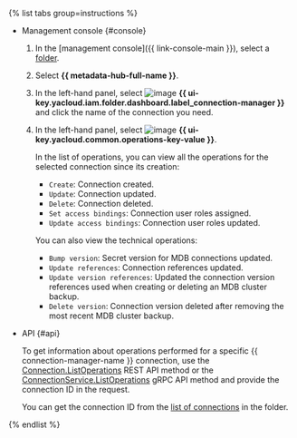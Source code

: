 {% list tabs group=instructions %}

- Management console {#console}

  1. In the [management console]({{ link-console-main }}), select a [folder](../../resource-manager/concepts/resources-hierarchy.md#folder).
  1. Select **{{ metadata-hub-full-name }}**.
  1. In the left-hand panel, select ![image](../../_assets/console-icons/plug-connection.svg) **{{ ui-key.yacloud.iam.folder.dashboard.label_connection-manager }}** and click the name of the connection you need.
  1. In the left-hand panel, select ![image](../../_assets/console-icons/list-check.svg) **{{ ui-key.yacloud.common.operations-key-value }}**.

     In the list of operations, you can view all the operations for the selected connection since its creation:

     * `Create`: Connection created.
     * `Update`: Connection updated.
     * `Delete`: Connection deleted.
     * `Set access bindings`: Connection user roles assigned.
     * `Update access bindings`: Connection user roles updated.

     You can also view the technical operations:

     * `Bump version`: Secret version for MDB connections updated.
     * `Update references`: Connection references updated.
     * `Update version references`: Updated the connection version references used when creating or deleting an MDB cluster backup.
     * `Delete version`: Connection version deleted after removing the most recent MDB cluster backup.

- API {#api}
  
  To get information about operations performed for a specific {{ connection-manager-name }} connection, use the [Connection.ListOperations](../../metadata-hub/api-ref/Connection/listOperations.md) REST API method or the [ConnectionService.ListOperations](../../metadata-hub/api-ref/grpc/Connection/listOperations.md) gRPC API method and provide the connection ID in the request.

  You can get the connection ID from the [list of connections](../../metadata-hub/operations/view-connection.md#connection-list) in the folder.

{% endlist %}